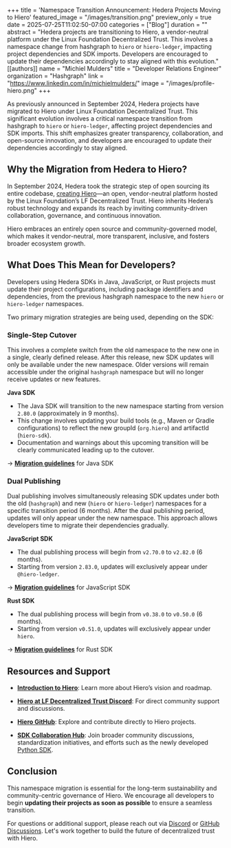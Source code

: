 +++
title = 'Namespace Transition Announcement: Hedera Projects Moving to Hiero'
featured_image = "/images/transition.png"
preview_only = true
date = 2025-07-25T11:02:50-07:00
categories = ["Blog"]
duration = ""
abstract = "Hedera projects are transitioning to Hiero, a vendor-neutral platform under the Linux Foundation Decentralized Trust. This involves a namespace change from hashgraph to `hiero` or `hiero-ledger`, impacting project dependencies and SDK imports. Developers are encouraged to update their dependencies accordingly to stay aligned with this evolution."
[[authors]]
name = "Michiel Mulders"
title = "Developer Relations Engineer"
organization = "Hashgraph"
link = "https://www.linkedin.com/in/michielmulders/"
image = "/images/profile-hiero.png"
+++

As previously announced in September 2024, Hedera projects have migrated to Hiero under Linux Foundation Decentralized Trust. This significant evolution involves a critical namespace transition from hashgraph to `hiero` or `hiero-ledger`, affecting project dependencies and SDK imports. This shift emphasizes greater transparency, collaboration, and open-source innovation, and developers are encouraged to update their dependencies accordingly to stay aligned.

## Why the Migration from Hedera to Hiero?

In September 2024, Hedera took the strategic step of open sourcing its entire codebase, [creating Hiero](https://hedera.com/blog/introducing-hiero-the-foundation-of-the-future)—an open, vendor-neutral platform hosted by the Linux Foundation’s LF Decentralized Trust. Hiero inherits Hedera’s robust technology and expands its reach by inviting community-driven collaboration, governance, and continuous innovation.

Hiero embraces an entirely open source and community-governed model, which makes it vendor-neutral, more transparent, inclusive, and fosters broader ecosystem growth.

## What Does This Mean for Developers?

Developers using Hedera SDKs in Java, JavaScript, or Rust projects must update their project configurations, including package identifiers and dependencies, from the previous hashgraph namespace to the new `hiero` or `hiero-ledger` namespaces.

Two primary migration strategies are being used, depending on the SDK:

### Single-Step Cutover

This involves a complete switch from the old namespace to the new one in a single, clearly defined release. After this release, new SDK updates will only be available under the new namespace. Older versions will remain accessible under the original `hashgraph` namespace but will no longer receive updates or new features.

**Java SDK**

- The Java SDK will transition to the new namespace starting from version `2.80.0` (approximately in 9 months).
- This change involves updating your build tools (e.g., Maven or Gradle configurations) to reflect the new groupId (`org.hiero`) and artifactId (`hiero-sdk`).
- Documentation and warnings about this upcoming transition will be clearly communicated leading up to the cutover.

→ [**Migration guidelines**](https://github.com/hiero-ledger/hiero-sdk-java/blob/main/HIERO_MIGRATION.md) for Java SDK

### Dual Publishing

Dual publishing involves simultaneously releasing SDK updates under both the old (`hashgraph`) and new (`hiero` or `hiero-ledger`) namespaces for a specific transition period (6 months). After the dual publishing period, updates will only appear under the new namespace. This approach allows developers time to migrate their dependencies gradually.

**JavaScript SDK**

- The dual publishing process will begin from `v2.70.0` to `v2.82.0` (6 months).
- Starting from version `2.83.0`, updates will exclusively appear under `@hiero-ledger`.

→ [**Migration guidelines**](https://github.com/hiero-ledger/hiero-sdk-js/blob/main/manual/migration_hiero.md) for JavaScript SDK

**Rust SDK**

- The dual publishing process will begin from `v0.38.0` to `v0.50.0` (6 months).
- Starting from version `v0.51.0`, updates will exclusively appear under `hiero`.

→ [**Migration guidelines**](https://github.com/hiero-ledger/hiero-sdk-rust/blob/main/MIGRATION.md) for Rust SDK

## Resources and Support

- [**Introduction to Hiero**](https://www.lfdecentralizedtrust.org/blog/hiero-advancing-decentralized-trust-through-open-source-innovation): Learn more about Hiero’s vision and roadmap.

- [**Hiero at LF Decentralized Trust Discord**](https://discord.com/invite/BCSKp4MKJm): For direct community support and discussions.

- [**Hiero GitHub**](https://github.com/hiero-ledger): Explore and contribute directly to Hiero projects.

- [**SDK Collaboration Hub**](https://github.com/hiero-ledger/sdk-collaboration-hub): Join broader community discussions, standardization initiatives, and efforts such as the newly developed[ Python SDK](https://github.com/hiero-ledger/hiero-sdk-python).

## Conclusion

This namespace migration is essential for the long-term sustainability and community-centric governance of Hiero. We encourage all developers to begin **updating their projects as soon as possible** to ensure a seamless transition.

For questions or additional support, please reach out via [Discord](https://discord.lfdecentralizedtrust.org/) or [GitHub Discussions](https://github.com/orgs/hiero-ledger/discussions). Let's work together to build the future of decentralized trust with Hiero.